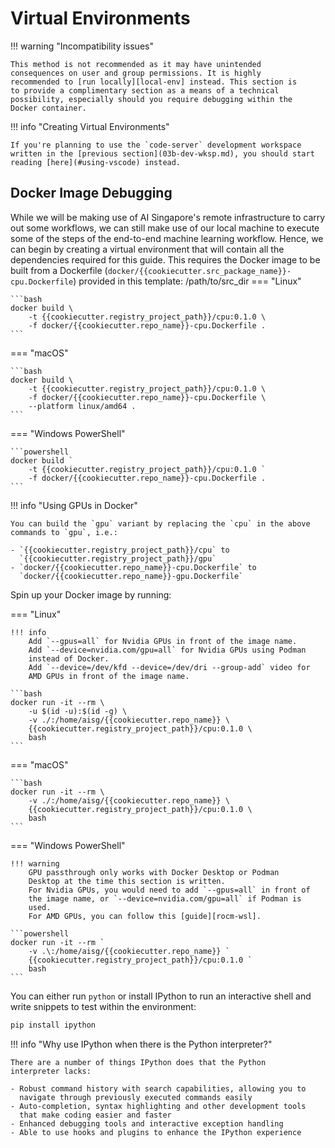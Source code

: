 # Virtual Environments

!!! warning "Incompatibility issues"

    This method is not recommended as it may have unintended
    consequences on user and group permissions. It is highly
    recommended to [run locally][local-env] instead. This section is
    to provide a complimentary section as a means of a technical
    possibility, especially should you require debugging within the
    Docker container.

[local-env]: ../local/04a-virtual-env.md

!!! info "Creating Virtual Environments"

    If you're planning to use the `code-server` development workspace
    written in the [previous section](03b-dev-wksp.md), you should start
    reading [here](#using-vscode) instead.

## Docker Image Debugging

While we will be making use of AI Singapore's remote infrastructure
to carry out some workflows, we can still make use of our local
machine to execute some of the steps of the end-to-end machine learning
workflow. Hence, we can begin by creating a virtual environment that
will contain all the dependencies required for this guide. This
requires the Docker image to be built from a Dockerfile
(`docker/{{cookiecutter.src_package_name}}-cpu.Dockerfile`)
provided in this template:
/path/to/src_dir
=== "Linux"

    ```bash
    docker build \
        -t {{cookiecutter.registry_project_path}}/cpu:0.1.0 \
        -f docker/{{cookiecutter.repo_name}}-cpu.Dockerfile .
    ```

=== "macOS"

    ```bash
    docker build \
        -t {{cookiecutter.registry_project_path}}/cpu:0.1.0 \
        -f docker/{{cookiecutter.repo_name}}-cpu.Dockerfile \
        --platform linux/amd64 .
    ```

=== "Windows PowerShell"

    ```powershell
    docker build `
        -t {{cookiecutter.registry_project_path}}/cpu:0.1.0 `
        -f docker/{{cookiecutter.repo_name}}-cpu.Dockerfile .
    ```

!!! info "Using GPUs in Docker"

    You can build the `gpu` variant by replacing the `cpu` in the above
    commands to `gpu`, i.e.:

    - `{{cookiecutter.registry_project_path}}/cpu` to
      `{{cookiecutter.registry_project_path}}/gpu`
    - `docker/{{cookiecutter.repo_name}}-cpu.Dockerfile` to
      `docker/{{cookiecutter.repo_name}}-gpu.Dockerfile`

Spin up your Docker image by running:

=== "Linux"

    !!! info
        Add `--gpus=all` for Nvidia GPUs in front of the image name.  
        Add `--device=nvidia.com/gpu=all` for Nvidia GPUs using Podman
        instead of Docker.  
        Add `--device=/dev/kfd --device=/dev/dri --group-add` video for
        AMD GPUs in front of the image name.

    ```bash
    docker run -it --rm \
        -u $(id -u):$(id -g) \
        -v ./:/home/aisg/{{cookiecutter.repo_name}} \
        {{cookiecutter.registry_project_path}}/cpu:0.1.0 \
        bash
    ```

=== "macOS"

    ```bash
    docker run -it --rm \
        -v ./:/home/aisg/{{cookiecutter.repo_name}} \
        {{cookiecutter.registry_project_path}}/cpu:0.1.0 \
        bash
    ```

=== "Windows PowerShell"

    !!! warning
        GPU passthrough only works with Docker Desktop or Podman 
        Desktop at the time this section is written.  
        For Nvidia GPUs, you would need to add `--gpus=all` in front of
        the image name, or `--device=nvidia.com/gpu=all` if Podman is
        used.  
        For AMD GPUs, you can follow this [guide][rocm-wsl].

    ```powershell
    docker run -it --rm `
        -v .\:/home/aisg/{{cookiecutter.repo_name}} `
        {{cookiecutter.registry_project_path}}/cpu:0.1.0 `
        bash
    ```

[rocm-wsl]: https://rocm.docs.amd.com/projects/radeon/en/latest/docs/install/wsl/howto_wsl.html

You can either run `python` or install IPython to run an interactive
shell and write snippets to test within the environment:

```bash
pip install ipython
```

!!! info "Why use IPython when there is the Python interpreter?"

    There are a number of things IPython does that the Python 
    interpreter lacks:

    - Robust command history with search capabilities, allowing you to
      navigate through previously executed commands easily
    - Auto-completion, syntax highlighting and other development tools
      that make coding easier and faster
    - Enhanced debugging tools and interactive exception handling
    - Able to use hooks and plugins to enhance the IPython experience
